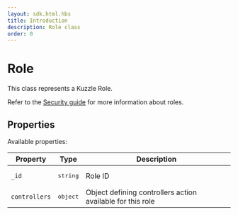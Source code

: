```yaml
---
layout: sdk.html.hbs
title: Introduction
description: Role class
order: 0
---
```


# Role

This class represents a Kuzzle Role.

Refer to the [Security guide](/guide/1/essentials/security#defining-roles-default) for more information about roles.

## Properties

Available properties:

| Property      | Type              | Description                                                |
| ------------- | ----------------- | ---------------------------------------------------------- |
| `_id`         | <pre>string</pre> | Role ID                                                    |
| `controllers` | <pre>object</pre> | Object defining controllers action available for this role |
